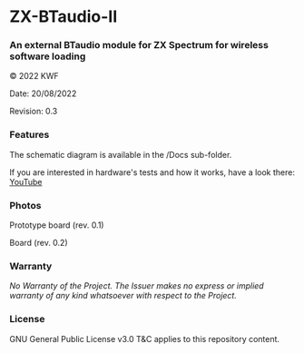 # ZX-BTaudio-II
### An external BTaudio module for ZX Spectrum for wireless software loading

© 2022 KWF

Date: 20/08/2022

Revision: 0.3


### Features

The schematic diagram is available in the /Docs sub-folder.

If you are interested in hardware's tests and how it works, have a look there: [YouTube](https://youtu.be/7duh5zHNvDc)

### Photos

Prototype board (rev. 0.1)

Board (rev. 0.2)

### Warranty

*No Warranty of the Project. The Issuer makes no express or implied warranty of any kind whatsoever with respect to the Project.*

### License

GNU General Public License v3.0 T&C applies to this repository content.
